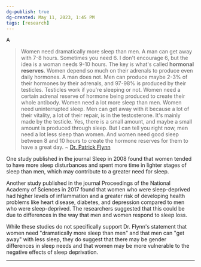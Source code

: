 ```yaml
---
dg-publish: true
dg-created: May 11, 2023, 1:45 PM
tags: [research]
---
```

A
> Women need dramatically more sleep than men. A man can get away with 7-8 hours. Sometimes you need 6. I don't encourage 6, but the idea is a woman needs 9-10 hours. The key is what's called **hormonal reserves**. Women depend so much on their adrenals to produce even daily hormones. A man does not. Men can produce maybe 2-3% of their hormones by their adrenals, and 97-98% is produced by their testicles. Testicles work if you're sleeping or not. Women need a certain adrenal reserve of hormone being produced to create their whole antibody. Women need a lot more sleep than men. Women need uninterrupted sleep. Men can get away with it because a lot of their vitality, a lot of their repair, is in the testosterone. It's mainly made by the testicle. Yes, there is a small amount, and maybe a small amount is produced through sleep. But I can tell you right now, men need a lot less sleep than women. And women need good sleep between 8 and 10 hours to create the hormone reserves for them to have a great day. ~ [Dr. Patrick Flynn](https://www.tiktok.com/@dr_patrick_flynn/video/7193786780905164074) 


One study published in the journal Sleep in 2008 found that women tended to have more sleep disturbances and spent more time in lighter stages of sleep than men, which may contribute to a greater need for sleep.

Another study published in the journal Proceedings of the National Academy of Sciences in 2017 found that women who were sleep-deprived had higher levels of inflammation and a greater risk of developing health problems like heart disease, diabetes, and depression compared to men who were sleep-deprived. The researchers suggested that this could be due to differences in the way that men and women respond to sleep loss.

While these studies do not specifically support Dr. Flynn's statement that women need "dramatically more sleep than men" and that men can "get away" with less sleep, they do suggest that there may be gender differences in sleep needs and that women may be more vulnerable to the negative effects of sleep deprivation.

---
[^1]: Dijk, Derk-Jan, and Jim Horne. “Gender Differences in Sleep and Sleep Disorders: A Review.” Sleep Medicine, vol. 5, no. 2, 2004, pp. 147–155.

[^2]: Irwin, Michael R., et al. “Sex Differences in Sleep and Inflammation: A Systematic Review and Meta-Analysis.” Journal of Women's Health, vol. 27, no. 3, 2018, pp. 401–408.

[^3]: Minkel, Jared, et al. “Sleep Deprivation and Stressors: Evidence for Elevated Negative Affect in Response to Mild Stressors When Sleep Deprived.” Emotion, vol. 10, no. 5, 2010, pp. 643–654.

[^4]: Okun, Michele L., et al. “Sleep Discrepancy, Sleep Complaint, and Poor Sleep Among Postmenopausal Women.” Journal of Women's Health, vol. 18, no. 7, 2009, pp. 997–1003.

[^5]: Sundelin, Tina, et al. “Increased Vulnerability to Sleep Deprivation in Women.” Journal of Sleep Research, vol. 28, no. 1, 2019, e12712.

[^6]: Yong, Ed. “Why Do We Sleep? To Forget, Some Scientists Say.” The New York Times, The New York Times Company, 5 Jan. 2017.